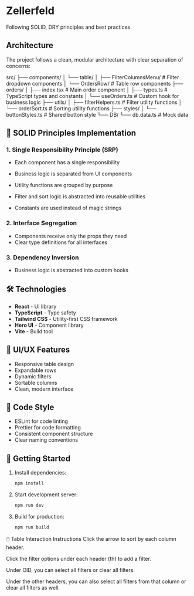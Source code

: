 # Zellerfeld

Following SOLID, DRY principles and best practices.

## Architecture

The project follows a clean, modular architecture with clear separation of concerns:

src/
├── components/
│ └── table/
│ ├── FilterColumnsMenu/ # Filter dropdown components
│ └── OrdersRow/ # Table row components
├── orders/
│ ├── index.tsx # Main order component
│ ├── types.ts # TypeScript types and constants
│ └── useOrders.ts # Custom hook for business logic
├── utils/
│ ├── filterHelpers.ts # Filter utility functions
│ └── orderSort.ts # Sorting utility functions
├── styles/
│ └── buttonStyles.ts # Shared button style
└── DB/
└── db.data.ts # Mock data

## 🎯 SOLID Principles Implementation

### 1. Single Responsibility Principle (SRP)

- Each component has a single responsibility
- Business logic is separated from UI components
- Utility functions are grouped by purpose

- Filter and sort logic is abstracted into reusable utilities
- Constants are used instead of magic strings

### 2. Interface Segregation

- Components receive only the props they need
- Clear type definitions for all interfaces

### 3. Dependency Inversion

- Business logic is abstracted into custom hooks

## 🛠️ Technologies

- **React** - UI library
- **TypeScript** - Type safety
- **Tailwind CSS** - Utility-first CSS framework
- **Hero UI** - Component library
- **Vite** - Build tool

## 🎨 UI/UX Features

- Responsive table design
- Expandable rows
- Dynamic filters
- Sortable columns
- Clean, modern interface

## 📝 Code Style

- ESLint for code linting
- Prettier for code formatting
- Consistent component structure
- Clear naming conventions

## 🚀 Getting Started

1. Install dependencies:

   ```bash
   npm install
   ```

2. Start development server:

   ```bash
   npm run dev
   ```

3. Build for production:
   ```bash
   npm run build
   ```

🖱️ Table Interaction Instructions
Click the arrow to sort by each column header.

Click the filter options under each header (th) to add a filter.

Under OID, you can select all filters or clear all filters.

Under the other headers, you can also select all filters from that column or clear all filters as well.

